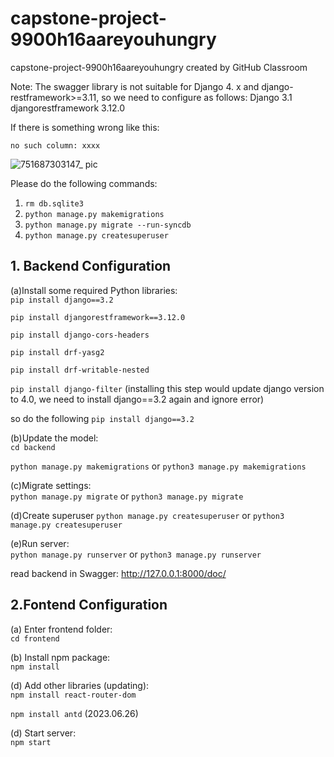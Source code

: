 # capstone-project-9900h16aareyouhungry
capstone-project-9900h16aareyouhungry created by GitHub Classroom

Note: The swagger library is not suitable for Django 4. x and django-restframework>=3.11, so we need to configure as follows:
Django              3.1
djangorestframework 3.12.0
 
If there is something wrong like this:

`no such column: xxxx`  

![751687303147_ pic](https://github.com/unsw-cse-comp3900-9900-23T2/capstone-project-9900h16aareyouhungry/assets/16446059/c096eddf-9fa2-42cd-8310-93dda8c77ce1)

Please do the following commands:
1. `rm db.sqlite3`  
2. `python manage.py makemigrations`  
3. `python manage.py migrate --run-syncdb`  
4. `python manage.py createsuperuser `

## 1. Backend Configuration
(a)Install some required Python libraries:  
`pip install django==3.2`  

`pip install djangorestframework==3.12.0`  

`pip install django-cors-headers`  

`pip install drf-yasg2`  

`pip install drf-writable-nested`  

`pip install django-filter` (installing this step would update django version to 4.0, we need to install django==3.2 again and ignore error)  

so do the following
`pip install django==3.2`  

(b)Update the model:  
`cd backend`

`python manage.py makemigrations` or
`python3 manage.py makemigrations`

(c)Migrate settings:  
`python manage.py migrate` or
`python3 manage.py migrate`

(d)Create superuser
`python manage.py createsuperuser` or
`python3 manage.py createsuperuser`

(e)Run server:  
`python manage.py runserver` or
`python3 manage.py runserver`

read backend in Swagger: http://127.0.0.1:8000/doc/

## 2.Fontend Configuration
(a) Enter frontend folder:  
`cd frontend`
    
(b) Install npm package:  
`npm install`

(d) Add other libraries (updating):  
`npm install react-router-dom`  

`npm install antd` (2023.06.26)  

(d) Start server:  
`npm start`


